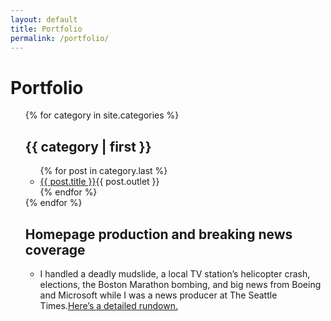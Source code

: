 ```yaml
---
layout: default
title: Portfolio
permalink: /portfolio/
---
```


<h1 class="post-title">Portfolio</h1>

<ul>
{% for category in site.categories %}
  <h2>{{ category | first }}</h2>
    <ul>
    {% for post in category.last %}
      <li><a href="{{ post.url }}">{{ post.title }}</a>{{ post.outlet }}</li>
    {% endfor %}
    </ul>
{% endfor %}
</ul>

<ul>
  <h2>Homepage production and breaking news coverage</h2>
  <ul>
    <li>I handled a deadly mudslide, a local TV station’s helicopter crash, elections, the Boston Marathon bombing, and big news from Boeing and Microsoft while I was a news producer at The Seattle Times.<a href="/homepage-breaking-news/the-seattle-times">Here’s a detailed rundown.</a></li>
  </ul>
</ul>



<!-- <ul class="post-list">
  {% for post in site.posts %}
  {% if post.layout == 'link' %}  
    <li>
    <p class="post-meta">{{ post.date | date: "%b %d, %Y" }}</p>
    <p class="post-meta">{{ post.category }}</p>
    <h2>
      <a class="post-link" href="{{ post.source-url }}">{{ post.title }}</a>
    </h2>
    <p>{{ post.summary }}</p>
    </li>

  {% else %}
    <li>
      <p class="post-meta">{{ post.date | date: "%b %d, %Y" }}</p>
      <p class="post-meta">{{ post.category }}</p>
      <h2>
        <a class="post-link" href="{{ post.url | prepend: site.baseurl }}">{{ post.title }}</a>
      </h2>
      <p>{{ post.summary }}</p>
    </li>
      {% endif %}
  {% endfor %}
</ul> -->
